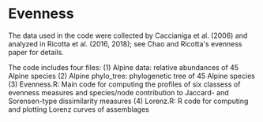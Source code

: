 # Evenness
The data used in the code were collected by Caccianiga et al. (2006) and analyzed in Ricotta et al. (2016, 2018); see Chao and Ricotta's evenness paper for details.

The code includes four files:
(1) Alpine data: relative abundances of 45 Alpine species
(2) Alpine phylo_tree: phylogenetic tree of 45 Alpine species 
(3) Evenness.R: Main code for computing the profiles of six classess of evenness measures and species/node contribution to Jaccard- and         Sorensen-type dissimilarity measures
(4) Lorenz.R: R code for computing and plotting Lorenz curves of assemblages
